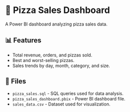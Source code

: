 # 🍕 Pizza Sales Dashboard
A Power BI dashboard analyzing pizza sales data.

## 📊 Features
- Total revenue, orders, and pizzas sold.
- Best and worst-selling pizzas.
- Sales trends by day, month, category, and size.

## 📂 Files
- `pizza_sales.sql` - SQL queries used for data analysis.
- `pizza_sales_dashboard.pbix` - Power BI dashboard file.
- `sales_data.csv` - Dataset used for visualization.



